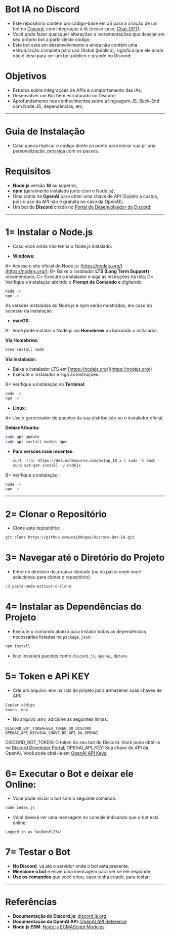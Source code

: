 # Bot IA no Discord

- Este repositório contém um código-base em JS para a criação de um bot no [Discord](<https://discord.com/developers/applications>), com integração à IA (nesse caso, [Chat-GPT](<https://platform.openai.com/settings/profile?tab=api-keys>));
- Você pode fazer quaisquer alterações e incrementações que desejar em seu próprio bot a partir deste código;
- Este bot está em desenvolvimento e ainda não contém uma estruturação completa para uso Global (público), significa que ele ainda não é ideal para ser um bot público e grande no Discord;

# Objetivos

- Estudos sobre integrações de APIs e comportamento das IAs;
- Desenvolver um Bot bem estruturado no Discord;
- Aprofundamento nos conhecimentos sobre a linguagem JS, Back-End com Node.JS, dependências, etc;

---

# Guia de Instalação

- Caso queira replicar o código direto ao ponto para iniciar sua pr´pria personalização, prossiga com os passos.

# Requisitos

- **Node.js** versão **18** ou superior;
- **npm** (geralmente instalado junto com o Node.js);
- Uma conta na **OpenAI** para obter uma chave de API (Sujeito a custos, pois o uso da API não é gratuita no caso da OpenAI);
- Um bot do **Discord** criado no [Portal do Desenvolvedor do Discord](<https://discord.com/developers/applications>);

---

# 1= Instalar o Node.js

- Caso você ainda não tenha o Node.js instalado:

- **Windows:**

A= Acesse o site oficial do Node.js: [https://nodejs.org/](<https://nodejs.org/>);
B= Baixe o instalador **LTS (Long Term Support)** recomendado;
C= Execute o instalador e siga as instruções na tela;
D= Verifique a instalação abrindo o **Prompt de Comando** e digitando:

   ```bash
   node -v
   npm -v
   ```

   As versões instaladas do Node.js e npm serão mostradas, em caso do sucesso da instalação.

- **macOS:**

A= Você pode instalar o Node.js via **Homebrew** ou baixando o instalador.

   **Via Homebrew:**

   ```bash
   brew install node
   ```

   **Via Instalador:**

   - Baixe o instalador LTS em [https://nodejs.org/](https://nodejs.org/)
   - Execute o instalador e siga as instruções.

B= Verifique a instalação no **Terminal**:

   ```bash
   node -v
   npm -v
   ```

- **Linux:**

A= Use o gerenciador de pacotes da sua distribuição ou o instalador oficial.

   **Debian/Ubuntu:**

   ```bash
   sudo apt update
   sudo apt install nodejs npm
   ```

- **Para versões mais recentes:**

   ```bash
   curl -fsSL https://deb.nodesource.com/setup_18.x | sudo -E bash -
   sudo apt-get install -y nodejs
   ```

B= Verifique a instalação:

   ```bash
   node -v
   npm -v
   ```

---

# 2= Clonar o Repositório

- Clone este repositório:

```bash
git clone https://github.com/cai0duque/Discord-Bot-IA.git
```

# 3= Navegar até o Diretório do Projeto

- Entre no diretório do arquivo clonado (ou da pasta onde você selecionou para clonar o repositório):

```bash
cd pasta-onde-estiver-o-clone
```

# 4= Instalar as Dependências do Projeto

- Execute o comando abaixo para instalar todas as dependências necessárias listadas no `package.json`:

```bash
npm install
```

- Isso instalará pacotes como `discord.js`, `openai`, `dotenv`.

# 5= Token e APi KEY

- Crie um arquivo .env na raiz do projeto para armazenar suas chaves de API:

```bash
Copiar código
touch .env
```

- No arquivo .env, adicione as seguintes linhas:
```env
DISCORD_BOT_TOKEN=SEU_TOKEN_DO_DISCORD
OPENAI_API_KEY=SUA_CHAVE_DE_API_DA_OPENAI
```

DISCORD_BOT_TOKEN: O token do seu bot do Discord. Você pode obtê-lo no [Discord Developer Portal](<https://discord.com/developers/applications>);
OPENAI_API_KEY: Sua chave de API da OpenAI. Você pode obtê-la em [OpenAI API Keys](<https://platform.openai.com/api-keys>);

# 6= Executar o Bot e deixar ele Online:

- Você pode iniciar o bot com o seguinte comando:

```bash
node index.js
```

- Você deverá ver uma mensagem no console indicando que o bot está online:

```
Logged in as SeuBot#1234!
```

# 7= Testar o Bot

- **No Discord**, vá até o servidor onde o bot está presente;
- **Mencione o bot** e envie uma mensagem para ver se ele responde;
- **Use os comandos** que você criou, caso tenha criado, para testar;

---

# Referências

- **Documentação do Discord.js**: [discord.js.org](https://discord.js.org/#/docs/discord.js/main/general/welcome)
- **Documentação da OpenAI API**: [OpenAI API Reference](https://platform.openai.com/docs/api-reference/introduction)
- **Node.js ESM**: [Node.js ECMAScript Modules](https://nodejs.org/api/esm.html)
